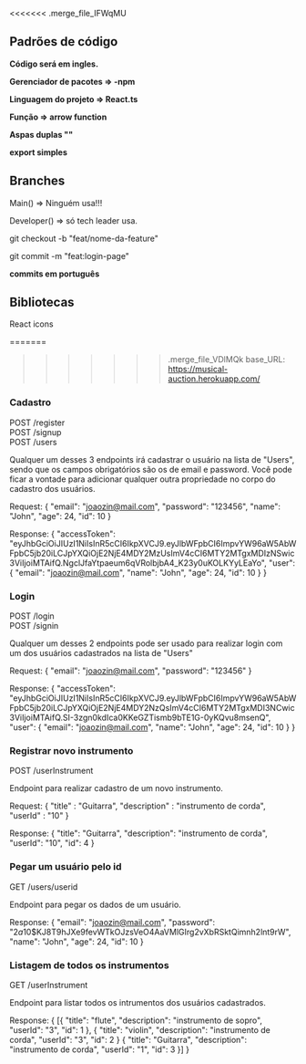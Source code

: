 <<<<<<< .merge_file_IFWqMU
## Padrões de código

**Código será em ingles.**

**Gerenciador de pacotes => -npm**

**Linguagem do projeto => React.ts**

**Função => arrow function**

**Aspas duplas ""**

**export simples**

## Branches

Main() => Ninguém usa!!!

Developer() => só tech leader usa.

git checkout -b "feat/nome-da-feature"

git commit -m "feat:login-page"

**commits em português**

## Bibliotecas 

React icons




=======
>>>>>>> .merge_file_VDlMQk
base_URL: https://musical-auction.herokuapp.com/ 


### Cadastro

POST /register <br/>
POST /signup <br/>
POST /users

Qualquer um desses 3 endpoints irá cadastrar o usuário na lista de "Users", sendo que os campos obrigatórios são os de email e password.
Você pode ficar a vontade para adicionar qualquer outra propriedade no corpo do cadastro dos usuários.

Request:
{
"email": "joaozin@mail.com",
"password": "123456",
"name": "John",
"age": 24,
"id": 10
}

Response:
{
"accessToken": "eyJhbGciOiJIUzI1NiIsInR5cCI6IkpXVCJ9.eyJlbWFpbCI6ImpvYW96aW5AbWFpbC5jb20iLCJpYXQiOjE2NjE4MDY2MzUsImV4cCI6MTY2MTgxMDIzNSwic3ViIjoiMTAifQ.NgclJfaYtpaeum6qVRolbjbA4_K23y0uKOLKYyLEaYo",
"user": {
"email": "joaozin@mail.com",
"name": "John",
"age": 24,
"id": 10
}
}

### Login

POST /login <br/>
POST /signin

Qualquer um desses 2 endpoints pode ser usado para realizar login com um dos usuários cadastrados na lista de "Users"

Request:
{
"email": "joaozin@mail.com",
"password": "123456"
}

Response:
{
"accessToken": "eyJhbGciOiJIUzI1NiIsInR5cCI6IkpXVCJ9.eyJlbWFpbCI6ImpvYW96aW5AbWFpbC5jb20iLCJpYXQiOjE2NjE4MDY2NzQsImV4cCI6MTY2MTgxMDI3NCwic3ViIjoiMTAifQ.SI-3zgn0kdIca0KKeGZTismb9bTE1G-0yKQvu8msenQ",
"user": {
"email": "joaozin@mail.com",
"name": "John",
"age": 24,
"id": 10
}
}

### Registrar novo instrumento

POST /userInstrument

Endpoint para realizar cadastro de um novo instrumento.

Request:
{
"title" : "Guitarra",
"description" : "instrumento de corda",
"userId" : "10"
}

Response:
{
"title": "Guitarra",
"description": "instrumento de corda",
"userId": "10",
"id": 4
}

### Pegar um usuário pelo id

GET /users/userid

Endpoint para pegar os dados de um usuário.

Response:
{
"email": "joaozin@mail.com",
"password": "$2a$10$KJ8T9hJXe9fevWTkOJzsVeO4AaVMlGIrg2vXbRSktQimnh2lnt9rW",
"name": "John",
"age": 24,
"id": 10
}

### Listagem de todos os instrumentos

GET /userInstrument

Endpoint para listar todos os intrumentos dos usuários cadastrados.

Response:
{
[{
"title": "flute",
"description": "instrumento de sopro",
"userId": "3",
"id": 1
},
{
"title": "violin",
"description": "instrumento de corda",
"userId": "3",
"id": 2
}
{
"title": "Guitarra",
"description": "instrumento de corda",
"userId": "1",
"id": 3
}]
}
